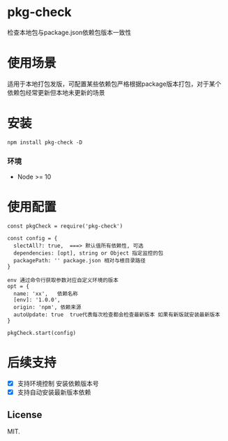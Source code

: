 
# pkg-check
检查本地包与package.json依赖包版本一致性

# 使用场景
适用于本地打包发版，可配置某些依赖包严格根据package版本打包，对于某个依赖包经常更新但本地未更新的场景

# 安装
```
npm install pkg-check -D
```
### 环境
* Node >= 10


# 使用配置
```
const pkgCheck = require('pkg-check')

const config = {
  slectAll?: true,  ===> 默认值所有依赖性, 可选
  dependencies: [opt], string or Object 指定监控的包
  packagePath: '' package.json 相对与根目录路径
}

env 通过命令行获取参数对应自定义环境的版本
opt = {
  name: 'xx',   依赖名称
  [env]: '1.0.0',
  origin: 'npm', 依赖来源
  autoUpdate: true  true代表每次检查都会检查最新版本 如果有新版就安装最新版本
}

pkgCheck.start(config)

```

# 后续支持

- [x] 支持环境控制 安装依赖版本号
- [x] 支持自动安装最新版本依赖

## License
MIT.









